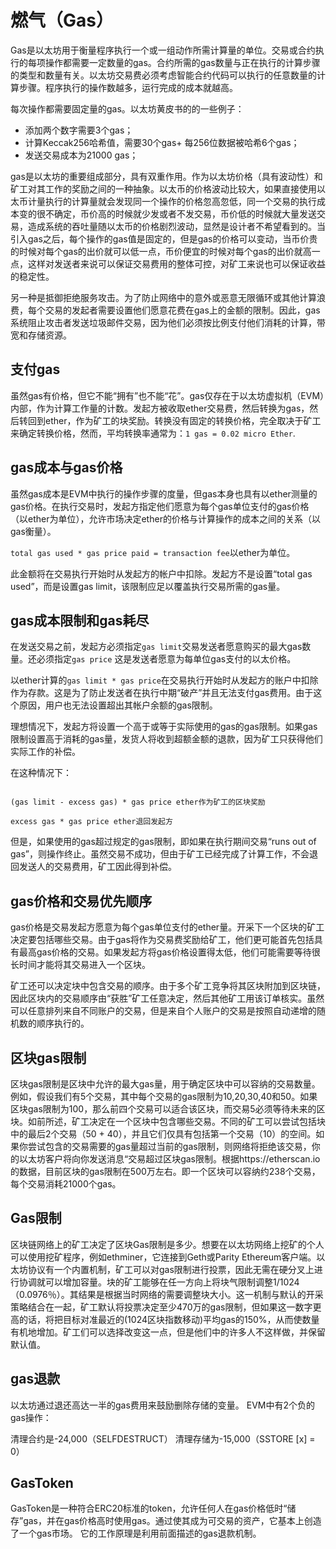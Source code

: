 # 燃气（Gas）

Gas是以太坊用于衡量程序执行一个或一组动作所需计算量的单位。交易或合约执行的每项操作都需要一定数量的gas。合约所需的gas数量与正在执行的计算步骤的类型和数量有关。以太坊交易费必须考虑智能合约代码可以执行的任意数量的计算步骤。程序执行的操作数越多，运行完成的成本就越高。

每次操作都需要固定量的gas。以太坊黄皮书的的一些例子：

- 添加两个数字需要3个gas；
- 计算Keccak256哈希值，需要30个gas+ 每256位数据被哈希6个gas；
- 发送交易成本为21000 gas；

gas是以太坊的重要组成部分，具有双重作用。作为以太坊价格（具有波动性）和矿工对其工作的奖励之间的一种抽象。以太币的价格波动比较大，如果直接使用以太币计量执行的计算量就会发现同一个操作的价格忽高忽低，同一个交易的执行成本变的很不确定，币价高的时候就少发或者不发交易，币价低的时候就大量发送交易，造成系统的吞吐量随以太币的价格剧烈波动，显然是设计者不希望看到的。当引入gas之后，每个操作的gas值是固定的，但是gas的价格可以变动，当币价贵的时候对每个gas的出价就可以低一点，币价便宜的时候对每个gas的出价就高一点，这样对发送者来说可以保证交易费用的整体可控，对矿工来说也可以保证收益的稳定性。

另一种是抵御拒绝服务攻击。为了防止网络中的意外或恶意无限循环或其他计算浪费，每个交易的发起者需要设置他们愿意花费在gas上的金额的限制。因此，gas系统阻止攻击者发送垃圾邮件交易，因为他们必须按比例支付他们消耗的计算，带宽和存储资源。

## 支付gas
虽然gas有价格，但它不能“拥有”也不能“花”。gas仅存在于以太坊虚拟机（EVM）内部，作为计算工作量的计数。发起方被收取ether交易费，然后转换为gas，然后转回到ether，作为矿工的块奖励。转换没有固定的转换价格，完全取决于矿工来确定转换价格，然而，平均转换率通常为：`1 gas = 0.02 micro Ether`.

## gas成本与gas价格
虽然gas成本是EVM中执行的操作步骤的度量，但gas本身也具有以ether测量的gas价格。在执行交易时，发起方指定他们愿意为每个gas单位支付的gas价格（以ether为单位），允许市场决定ether的价格与计算操作的成本之间的关系（以gas衡量）。

`total gas used * gas price paid = transaction fee`以ether为单位。

此金额将在交易执行开始时从发起方的帐户中扣除。发起方不是设置“total gas used”，而是设置gas limit，该限制应足以覆盖执行交易所需的gas量。

## gas成本限制和gas耗尽
在发送交易之前，发起方必须指定`gas limit`交易发送者愿意购买的最大gas数量。还必须指定`gas price` 这是发送者愿意为每单位gas支付的以太价格。

以ether计算的`gas limit * gas price`在交易执行开始时从发起方的账户中扣除作为存款。这是为了防止发送者在执行中期“破产”并且无法支付gas费用。由于这个原因，用户也无法设置超出其帐户余额的gas限制。

理想情况下，发起方将设置一个高于或等于实际使用的gas的gas限制。如果gas限制设置高于消耗的gas量，发货人将收到超额金额的退款，因为矿工只获得他们实际工作的补偿。

在这种情况下：

```（gas限制 - 多余gas）*gas价格以太以矿块作为块奖励

(gas limit - excess gas) * gas price ether作为矿工的区块奖励

excess gas * gas price ether退回发起方
```

但是，如果使用的gas超过规定的gas限制，即如果在执行期间交易“runs out of gas”，则操作终止。虽然交易不成功，但由于矿工已经完成了计算工作，不会退回发送人的交易费用，矿工因此得到补偿。

## gas价格和交易优先顺序
gas价格是交易发起方愿意为每个gas单位支付的ether量。开采下一个区块的矿工决定要包括哪些交易。由于gas将作为交易费奖励给矿工，他们更可能首先包括具有最高gas价格的交易。如果发起方将gas价格设置得太低，他们可能需要等待很长时间才能将其交易进入一个区块。

矿工还可以决定块中包含交易的顺序。由于多个矿工竞争将其区块附加到区块链，因此区块内的交易顺序由“获胜”矿工任意决定，然后其他矿工用该订单核实。虽然可以任意排列来自不同账户的交易，但是来自个人账户的交易是按照自动递增的随机数的顺序执行的。

## 区块gas限制
区块gas限制是区块中允许的最大gas量，用于确定区块中可以容纳的交易数量。例如，假设我们有5个交易，其中每个交易的gas限制为10,20,30,40和50。如果区块gas限制为100，那么前四个交易可以适合该区块，而交易5必须等待未来的区块。如前所述，矿工决定在一个区块中包含哪些交易。不同的矿工可以尝试包括块中的最后2个交易（50 + 40），并且它们仅具有包括第一个交易（10）的空间。如果你尝试包含的交易需要的gas量超过当前的gas限制，则网络将拒绝该交易，你的以太坊客户将向你发送消息“交易超过区块gas限制。根据https://etherscan.io 的数据，目前区块的gas限制在500万左右。即一个区块可以容纳约238个交易，每个交易消耗21000个gas。

## Gas限制
区块链网络上的矿工决定了区块Gas限制是多少。想要在以太坊网络上挖矿的个人可以使用挖矿程序，例如ethminer，它连接到Geth或Parity Ethereum客户端。以太坊协议有一个内置机制，矿工可以对gas限制进行投票，因此无需在硬分叉上进行协调就可以增加容量。块的矿工能够在任一方向上将块气限制调整1/1024（0.0976％）。其结果是根据当时网络的需要调整块大小。这一机制与默认的开采策略结合在一起，矿工默认将投票决定至少470万的gas限制，但如果这一数字更高的话，将把目标对准最近的(1024区块指数移动)平均gas的150%，从而使数量有机地增加。矿工们可以选择改变这一点，但是他们中的许多人不这样做，并保留默认值。

## gas退款
以太坊通过退还高达一半的gas费用来鼓励删除存储的变量。 EVM中有2个负的gas操作：

清理合约是-24,000（SELFDESTRUCT） 清理存储为-15,000（SSTORE [x] = 0）

## GasToken
GasToken是一种符合ERC20标准的token，允许任何人在gas价格低时“储存”gas，并在gas价格高时使用gas。通过使其成为可交易的资产，它基本上创造了一个gas市场。 它的工作原理是利用前面描述的gas退款机制。